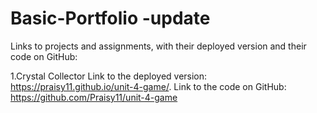 # Basic-Portfolio -update

Links to projects and assignments, with their deployed version and their code on GitHub:

1.Crystal Collector
  Link to the deployed version: https://praisy11.github.io/unit-4-game/.
  Link to the code on GitHub: https://github.com/Praisy11/unit-4-game
